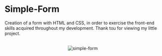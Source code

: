 # Simple-Form
 Creation of a form with HTML and CSS, in order to exercise the front-end skills acquired throughout my development. Thank tou for viewing my little project.
<div style="display: inline_block" align="center"><br/>
    <img align="center" alt="simple-form" src="https://github.com/PedroBello2023/Simple-Form/assets/146886458/0d469a48-181f-432e-b607-1a5838299088"/>
</div>


